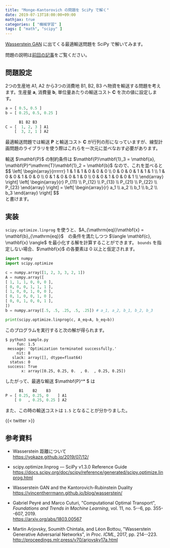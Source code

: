 ```yaml
---
title: "Monge-Kantorovich の問題を SciPy で解く"
date: 2019-07-13T18:00:00+09:00
mathjax: true
categories: [ "機械学習" ]
tags: [ "math", "scipy" ]
---
```


[Wasserstein GAN](http://proceedings.mlr.press/v70/arjovsky17a.html) に出てくる最適輸送問題を SciPy で解いてみます。

問題の説明は[前回の記事](/2019/07/12/#monge-kantorovich)をご覧ください。

## 問題設定

2つの生産地 A1, A2 から3つの消費地 B1, B2, B3 へ物資を輸送する問題を考えます。生産量 $\mathbf{a}$, 消費量 $\mathbf{b}$, 単位量あたりの輸送コスト $\mathbf{C}$ を次の値に設定します。

```python
a = [ 0.5, 0.5 ]
b = [ 0.25, 0.5, 0.25 ]

      B1 B2 B3
C = [  1, 2, 3 ] A1
    [  3, 2, 1 ] A2
```

最適輸送問題では輸送 $\mathbf{P}$ と輸送コスト $\mathbf{C}$ が行列の形になっていますが、線型計画問題のライブラリを使う際はこれらを一次元に並べなおす必要があります。

<p><div>
輸送 $\mathbf{P}$ の制約条件は $\mathbf{P}\mathbf{1}_3 = \mathbf{a}, \mathbf{P}^\mathrm{T}\mathbf{1}_2 = \mathbf{b}$ なので、これを並べると
<div style="overflow-x: scroll;">
$$
\left[
    \begin{array}{rrrrrr}
        1 & 1 & 1 & 0 & 0 & 0 \\
        0 & 0 & 0 & 1 & 1 & 1 \\
        1 & 0 & 0 & 1 & 0 & 0 \\
        0 & 1 & 0 & 0 & 1 & 0 \\
        0 & 0 & 1 & 0 & 0 & 1 \\
    \end{array}
\right]
\left[
\begin{array}{r}
P_{11} \\
P_{12} \\
P_{13} \\
P_{21} \\
P_{22} \\
P_{23}
\end{array}
\right] =
\left[
\begin{array}{r}
a_1 \\
a_2 \\
b_1 \\
b_2 \\
b_3
\end{array}
\right]
$$
</div>
と書けます。
</div></p>

## 実装

<p><div>
<code>scipy.optimize.linprog</code> を使うと、$A_{\mathrm{eq}}\mathbf{x} = \mathbf{b}_{\mathrm{eq}}$　の条件を満たしつつ $\langle \mathbf{c}, \mathbf{x} \rangle$ を最小化する解を計算することができます。
<code>bounds</code> を指定しない場合、$\mathbf{x}$ の各要素は 0 以上と仮定されます。
</div></p>

```python
import numpy
import scipy.optimize

c = numpy.array([1, 2, 3, 3, 2, 1])
A = numpy.array([
[ 1, 1, 1, 0, 0, 0 ],
[ 0, 0, 0, 1, 1, 1 ],
[ 1, 0, 0, 1, 0, 0 ],
[ 0, 1, 0, 0, 1, 0 ],
[ 0, 0, 1, 0, 0, 1 ],
])
b = numpy.array([.5, .5, .25, .5, .25]) # a_1, a_2, b_1, b_2, b_3

print(scipy.optimize.linprog(c, A_eq=A, b_eq=b))
```

このプログラムを実行すると次の解が得られます。

```shell
$ python3 sample.py
     fun: 1.5
 message: 'Optimization terminated successfully.'
     nit: 8
   slack: array([], dtype=float64)
  status: 0
 success: True
       x: array([0.25, 0.25, 0.  , 0.  , 0.25, 0.25])
```

したがって、最適な輸送 $\mathbf{P}^* $ は
```python
      B1    B2    B3
P = [ 0.25, 0.25, 0    ] A1
    [ 0   , 0.25, 0.25 ] A2
```
また、この時の輸送コストは `1.5` となることが分かりました。

{{< twitter >}}

## 参考資料
- Wasserstein 距離について<br />
  <span style="word-break: break-all;">
  https://yokaze.github.io/2019/07/12/
  </span>

- scipy.optimize.linprog &mdash; SciPy v1.3.0 Reference Guide<br />
  <span style="word-break: break-all;">
  https://docs.scipy.org/doc/scipy/reference/generated/scipy.optimize.linprog.html
  </span>

- Wasserstein GAN and the Kantorovich-Rubinstein Duality<br />
  <span style="word-break: break-all;">
  https://vincentherrmann.github.io/blog/wasserstein/
  </span>

- Gabriel Peyré and Marco Cuturi, "Computational Optimal Transport", _Foundations and Trends in Machine Learning_, vol. 11, no. 5--6, pp. 355--607, 2019.<br />
  <span style="word-break: break-all;">
  https://arxiv.org/abs/1803.00567
  </span>

- Martin Arjovsky, Soumith Chintala, and Léon Bottou, "Wasserstein Generative Adversarial Networks", in _Proc. ICML_, 2017, pp. 214--223.<br />
  <span style="word-break: break-all;">
  http://proceedings.mlr.press/v70/arjovsky17a.html
  </span>
